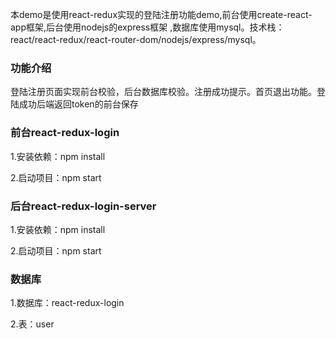 本demo是使用react-redux实现的登陆注册功能demo,前台使用create-react-app框架,后台使用nodejs的express框架
,数据库使用mysql。技术栈：react/react-redux/react-router-dom/nodejs/express/mysql。

### 功能介绍

登陆注册页面实现前台校验，后台数据库校验。注册成功提示。首页退出功能。登陆成功后端返回token的前台保存


### 前台react-redux-login

1.安装依赖：npm install

2.启动项目：npm start



### 后台react-redux-login-server

1.安装依赖：npm install

2.启动项目：npm start



### 数据库
1.数据库：react-redux-login 

2.表：user
